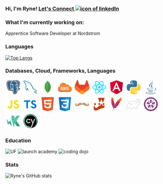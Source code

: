 ### Hi, I'm Ryne!    <span><a href="https://www.linkedin.com/in/rynerountree/">Let's Connect <img src="https://content.linkedin.com/content/dam/me/brand/en-us/brand-home/logos/In-Blue-Logo.png.original.png" alt="icon of linkedIn" width="15px" /></a></span>

### What I'm currently working on: 

Apprentice Software Developer at Nordstrom


<!-- languages/tools I use images in a row-->
### Languages
[![Top Langs](https://github-readme-stats.vercel.app/api/top-langs/?username=akawoa&langs_count=6&amp;theme=dracula&amp;include_all_commits=true&amp;count_private=true)](https://github.com/akawoa/github-readme-stats)

### Databases, Cloud, Frameworks, Languages
<span>
  <!-- postgreSQL -->
    <img src="https://github.com/vscode-icons/vscode-icons/raw/master/icons/file_type_pgsql.svg" alt="pgsql" width="50px" />
  <!-- MySQL -->
    <img src="https://github.com/vscode-icons/vscode-icons/raw/master/icons/file_type_mysql.svg" alt="mysql" width="50px" />   
  <!-- MongoDB -->
    <img src="https://github.com/vscode-icons/vscode-icons/raw/master/icons/file_type_mongo.svg" alt="mongo db" width="50px" />  
  <!-- AWS -->
    <img src="https://github.com/vscode-icons/vscode-icons/raw/master/icons/file_type_aws.svg" alt="AWS" width="50px" />
    <!-- Gitlab -->
    <img src="https://github.com/vscode-icons/vscode-icons/raw/master/icons/file_type_gitlab.svg" alt="Gitlab" width="50px" />
  <!--   REACT -->
    <img src="https://github.com/vscode-icons/vscode-icons/raw/master/icons/file_type_reactjs.svg" alt="react js" width="50px" />  
  <!--   Angular -->
    <img src="https://github.com/vscode-icons/vscode-icons/raw/master/icons/file_type_angular.svg" alt="angular" width="50px" />  
  <!--   Python -->
    <img src="https://github.com/vscode-icons/vscode-icons/raw/master/icons/file_type_python.svg" alt="python" width="50px" />  
  <!--   Java -->
    <img src="https://github.com/vscode-icons/vscode-icons/raw/master/icons/file_type_java.svg" alt="java" width="50px" />  
  <!--   JavaScript -->
    <img src="https://github.com/vscode-icons/vscode-icons/raw/master/icons/file_type_js.svg" alt="javascript" width="50px" />  
  <!--   TypeScript -->
    <img src="https://github.com/vscode-icons/vscode-icons/raw/master/icons/file_type_typescript.svg" alt="typescript" width="50px" /> 
  <!--   HTML -->
    <img src="https://github.com/vscode-icons/vscode-icons/raw/master/icons/file_type_html.svg" alt="html" width="50px" />  
  <!--   CSS -->
    <img src="https://github.com/vscode-icons/vscode-icons/raw/master/icons/file_type_css.svg" alt="css" width="50px" /> 
  <!-- Handlebars -->
    <img src="https://github.com/vscode-icons/vscode-icons/raw/master/icons/file_type_handlebars.svg" alt="handlebars" width="50px" />
  <!--   jest -->
    <img src="https://github.com/vscode-icons/vscode-icons/raw/master/icons/file_type_jest.svg" alt="jest" width="50px" />
  <!-- maven -->
    <img src="https://github.com/vscode-icons/vscode-icons/raw/master/icons/file_type_maven.svg" alt="maven" width="50px" />
  <!-- gradle -->
    <img src="https://github.com/vscode-icons/vscode-icons/raw/master/icons/file_type_gradle.svg" alt="gradle" width="50px" />
    <!-- jasmine -->
    <img src="https://github.com/vscode-icons/vscode-icons/raw/master/icons/file_type_jasmine.svg" alt="Jasmine" width="50px" />
        <!-- karma -->
    <img src="https://github.com/vscode-icons/vscode-icons/raw/master/icons/file_type_karma.svg" alt="Karma" width="50px" />
        <!-- cypress -->
    <img src="https://github.com/vscode-icons/vscode-icons/raw/master/icons/file_type_cypress.svg" alt="Cypress" width="50px" />
  
</span>  
  

### Education
<span>
  <img src="https://www.uwb.edu/uwbothell/media/brand-assets/Logos/stacked-w/Stacked-W-UW-Bothell-9.png" alt="UF" height="40px" />
  <img src="https://launchacademy.com/static/568d6fd9eea9098614fa9d71828906b6/2c561/18_ddd34570bd.png" alt="launch academy" height="40px" />
  <img src="https://upload.wikimedia.org/wikipedia/commons/4/41/Coding_Dojo.png" alt="coding dojo" height="50px" />
</span>


### Stats
![Ryne's GitHub stats](https://github-readme-stats.vercel.app/api?username=akawoa&amp;show_icons=true&amp;theme=dracula&amp;include_all_commits=true&amp;count_private=true)
